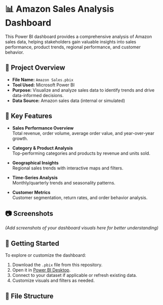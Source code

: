 
# 📊 Amazon Sales Analysis Dashboard

This Power BI dashboard provides a comprehensive analysis of Amazon sales data, helping stakeholders gain valuable insights into sales performance, product trends, regional performance, and customer behavior.

## 📝 Project Overview

- **File Name:** `Amazon Sales.pbix`
- **Tool Used:** Microsoft Power BI
- **Purpose:** Visualize and analyze sales data to identify trends and drive data-informed decisions.
- **Data Source:** Amazon sales data (internal or simulated)

## 📌 Key Features

- **Sales Performance Overview**  
  Total revenue, order volume, average order value, and year-over-year growth.

- **Category & Product Analysis**  
  Top-performing categories and products by revenue and units sold.

- **Geographical Insights**  
  Regional sales trends with interactive maps and filters.

- **Time-Series Analysis**  
  Monthly/quarterly trends and seasonality patterns.

- **Customer Metrics**  
  Customer segmentation, return rates, and order behavior analysis.

## 📷 Screenshots

*(Add screenshots of your dashboard visuals here for better understanding)*

## 🚀 Getting Started

To explore or customize the dashboard:

1. Download the `.pbix` file from this repository.
2. Open it in [Power BI Desktop](https://powerbi.microsoft.com/desktop/).
3. Connect to your dataset if applicable or refresh existing data.
4. Customize visuals and filters as needed.

## 📁 File Structure

